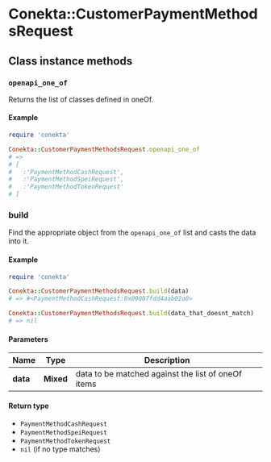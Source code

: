# Conekta::CustomerPaymentMethodsRequest

## Class instance methods

### `openapi_one_of`

Returns the list of classes defined in oneOf.

#### Example

```ruby
require 'conekta'

Conekta::CustomerPaymentMethodsRequest.openapi_one_of
# =>
# [
#   :'PaymentMethodCashRequest',
#   :'PaymentMethodSpeiRequest',
#   :'PaymentMethodTokenRequest'
# ]
```

### build

Find the appropriate object from the `openapi_one_of` list and casts the data into it.

#### Example

```ruby
require 'conekta'

Conekta::CustomerPaymentMethodsRequest.build(data)
# => #<PaymentMethodCashRequest:0x00007fdd4aab02a0>

Conekta::CustomerPaymentMethodsRequest.build(data_that_doesnt_match)
# => nil
```

#### Parameters

| Name | Type | Description |
| ---- | ---- | ----------- |
| **data** | **Mixed** | data to be matched against the list of oneOf items |

#### Return type

- `PaymentMethodCashRequest`
- `PaymentMethodSpeiRequest`
- `PaymentMethodTokenRequest`
- `nil` (if no type matches)

